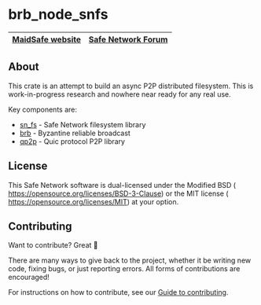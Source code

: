 # brb_node_snfs

[MaidSafe website](http://maidsafe.net) | [Safe Network Forum](https://safenetforum.org/)
:-------------------------------------: | :---------------------------------------------:

## About

This crate is an attempt to build an async P2P distributed filesystem.  This is work-in-progress research and nowhere near ready for any real use.

Key components are:
* [sn_fs](https://github.com/maidsafe/sn_fs/) - Safe Network filesystem library
* [brb](https://github.com/maidsafe/brb/) - Byzantine reliable broadcast
* [qp2p](https://github.com/maidsafe/qp2p/) - Quic protocol P2P library

## License

This Safe Network software is dual-licensed under the Modified BSD (<LICENSE-BSD> <https://opensource.org/licenses/BSD-3-Clause>) or the MIT license (<LICENSE-MIT> <https://opensource.org/licenses/MIT>) at your option.

## Contributing

Want to contribute? Great :tada:

There are many ways to give back to the project, whether it be writing new code, fixing bugs, or just reporting errors. All forms of contributions are encouraged!

For instructions on how to contribute, see our [Guide to contributing](https://github.com/maidsafe/QA/blob/master/CONTRIBUTING.md).
